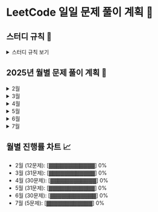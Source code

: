 # LeetCode 일일 문제 풀이 계획 🚀

## 스터디 규칙 📝
<details>
<summary>스터디 규칙 보기</summary>

1. 매일 한 문제씩 풀이
2. 해결하지 못한 문제는 답안을 참고하되, 반드시 이해하고 넘어가기

### 참고사항 💡
- Easy 문제로 시작하여 기초를 다지고 점차 Medium 난이도로 발전
- 각 문제의 핵심 알고리즘과 자료구조를 정리하는 습관 들이기
- 다른 사람의 풀이를 참고할 때는 반드시 이해하고 자신의 것으로 만들기
</details>

## 2025년 월별 문제 풀이 계획 📅

<details>
<summary>2월</summary>

| Date | Problem | Difficulty | Status |
|------|---------|------------|---------|
| 2/17 (Mon) | [1. Two Sum](https://leetcode.com/problems/two-sum) | Easy | ⬜ |
| 2/18 (Tue) | [13. Roman to Integer](https://leetcode.com/problems/roman-to-integer) | Easy | ⬜ |
| 2/19 (Wed) | [14. Longest Common Prefix](https://leetcode.com/problems/longest-common-prefix) | Easy | ⬜ |
| 2/20 (Thu) | [20. Valid Parentheses](https://leetcode.com/problems/valid-parentheses) | Easy | ⬜ |
| 2/21 (Fri) | [21. Merge Two Sorted Lists](https://leetcode.com/problems/merge-two-sorted-lists) | Easy | ⬜ |
| 2/22 (Sat) | [26. Remove Duplicates from Sorted Array](https://leetcode.com/problems/remove-duplicates-from-sorted-array) | Easy | ⬜ |
| 2/23 (Sun) | [28. Implement strStr()](https://leetcode.com/problems/implement-strstr) | Easy | ⬜ |
| 2/24 (Mon) | [53. Maximum Subarray](https://leetcode.com/problems/maximum-subarray) | Medium | ⬜ |
| 2/25 (Tue) | [66. Plus One](https://leetcode.com/problems/plus-one) | Easy | ⬜ |
| 2/26 (Wed) | [69. Sqrt(x)](https://leetcode.com/problems/sqrtx) | Easy | ⬜ |
| 2/27 (Thu) | [70. Climbing Stairs](https://leetcode.com/problems/climbing-stairs) | Easy | ⬜ |
| 2/28 (Fri) | [88. Merge Sorted Array](https://leetcode.com/problems/merge-sorted-array) | Easy | ⬜ |
</details>

<details>
<summary>3월</summary>

| Date | Problem | Difficulty | Status |
|------|---------|------------|---------|
| 3/1 (Sat) | [94. Binary Tree Inorder Traversal](https://leetcode.com/problems/binary-tree-inorder-traversal) | Easy | ⬜ |
| 3/2 (Sun) | [101. Symmetric Tree](https://leetcode.com/problems/symmetric-tree) | Easy | ⬜ |
| 3/3 (Mon) | [104. Maximum Depth of Binary Tree](https://leetcode.com/problems/maximum-depth-of-binary-tree) | Easy | ⬜ |
| 3/4 (Tue) | [108. Convert Sorted Array to Binary Search Tree](https://leetcode.com/problems/convert-sorted-array-to-binary-search-tree) | Easy | ⬜ |
| 3/5 (Wed) | [118. Pascal's Triangle](https://leetcode.com/problems/pascals-triangle) | Easy | ⬜ |
| 3/6 (Thu) | [121. Best Time to Buy and Sell Stock](https://leetcode.com/problems/best-time-to-buy-and-sell-stock) | Easy | ⬜ |
| 3/7 (Fri) | [125. Valid Palindrome](https://leetcode.com/problems/valid-palindrome) | Easy | ⬜ |
| 3/8 (Sat) | [136. Single Number](https://leetcode.com/problems/single-number) | Easy | ⬜ |
| 3/9 (Sun) | [141. Linked List Cycle](https://leetcode.com/problems/linked-list-cycle) | Easy | ⬜ |
| 3/10 (Mon) | [155. Min Stack](https://leetcode.com/problems/min-stack) | Medium | ⬜ |
| 3/11 (Tue) | [160. Intersection of Two Linked Lists](https://leetcode.com/problems/intersection-of-two-linked-lists) | Easy | ⬜ |
| 3/12 (Wed) | [169. Majority Element](https://leetcode.com/problems/majority-element) | Easy | ⬜ |
| 3/13 (Thu) | [171. Excel Sheet Column Number](https://leetcode.com/problems/excel-sheet-column-number) | Easy | ⬜ |
| 3/14 (Fri) | [190. Reverse Bits](https://leetcode.com/problems/reverse-bits) | Easy | ⬜ |
| 3/15 (Sat) | [191. Number of 1 Bits](https://leetcode.com/problems/number-of-1-bits) | Easy | ⬜ |
| 3/16 (Sun) | [202. Happy Number](https://leetcode.com/problems/happy-number) | Easy | ⬜ |
| 3/17 (Mon) | [206. Reverse Linked List](https://leetcode.com/problems/reverse-linked-list) | Easy | ⬜ |
| 3/18 (Tue) | [217. Contains Duplicate](https://leetcode.com/problems/contains-duplicate) | Easy | ⬜ |
| 3/19 (Wed) | [234. Palindrome Linked List](https://leetcode.com/problems/palindrome-linked-list) | Easy | ⬜ |
| 3/20 (Thu) | [237. Delete Node in a Linked List](https://leetcode.com/problems/delete-node-in-a-linked-list) | Medium | ⬜ |
| 3/21 (Fri) | [242. Valid Anagram](https://leetcode.com/problems/valid-anagram) | Easy | ⬜ |
| 3/22 (Sat) | [268. Missing Number](https://leetcode.com/problems/missing-number) | Easy | ⬜ |
| 3/23 (Sun) | [283. Move Zeroes](https://leetcode.com/problems/move-zeroes) | Easy | ⬜ |
| 3/24 (Mon) | [326. Power of Three](https://leetcode.com/problems/power-of-three) | Easy | ⬜ |
| 3/25 (Tue) | [344. Reverse String](https://leetcode.com/problems/reverse-string) | Easy | ⬜ |
| 3/26 (Wed) | [350. Intersection of Two Arrays II](https://leetcode.com/problems/intersection-of-two-arrays-ii) | Easy | ⬜ |
| 3/27 (Thu) | [387. First Unique Character in a String](https://leetcode.com/problems/first-unique-character-in-a-string) | Easy | ⬜ |
| 3/28 (Fri) | [412. Fizz Buzz](https://leetcode.com/problems/fizz-buzz) | Easy | ⬜ |
| 3/29 (Sat) | [2. Add Two Numbers](https://leetcode.com/problems/add-two-numbers) | Medium | ⬜ |
| 3/30 (Sun) | [3. Longest Substring Without Repeating Characters](https://leetcode.com/problems/longest-substring-without-repeating-characters) | Medium | ⬜ |
| 3/31 (Mon) | [5. Longest Palindromic Substring](https://leetcode.com/problems/longest-palindromic-substring) | Medium | ⬜ |
</details>

<details>
<summary>4월</summary>

| Date | Problem | Difficulty | Status |
|------|---------|------------|---------|
| 4/1 (Tue) | [9. Palindrome Number](https://leetcode.com/problems/palindrome-number) | Easy | ⬜ |
| 4/2 (Wed) | [27. Remove Element](https://leetcode.com/problems/remove-element) | Easy | ⬜ |
| 4/3 (Thu) | [7. Reverse Integer](https://leetcode.com/problems/reverse-integer) | Medium | ⬜ |
| 4/4 (Fri) | [58. Length of Last Word](https://leetcode.com/problems/length-of-last-word) | Easy | ⬜ |
| 4/5 (Sat) | [35. Search Insert Position](https://leetcode.com/problems/search-insert-position) | Easy | ⬜ |
| 4/6 (Sun) | [11. Container With Most Water](https://leetcode.com/problems/container-with-most-water) | Medium | ⬜ |
| 4/7 (Mon) | [8. String to Integer (atoi)](https://leetcode.com/problems/string-to-integer-atoi) | Medium | ⬜ |
| 4/8 (Tue) | [226. Invert Binary Tree](https://leetcode.com/problems/invert-binary-tree) | Easy | ⬜ |
| 4/9 (Wed) | [338. Counting Bits](https://leetcode.com/problems/counting-bits) | Easy | ⬜ |
| 4/10 (Thu) | [15. 3Sum](https://leetcode.com/problems/3sum) | Medium | ⬜ |
| 4/11 (Fri) | [543. Diameter of Binary Tree](https://leetcode.com/problems/diameter-of-binary-tree) | Easy | ⬜ |
| 4/12 (Sat) | [617. Merge Two Binary Trees](https://leetcode.com/problems/merge-two-binary-trees) | Easy | ⬜ |
| 4/13 (Sun) | [17. Letter Combinations of a Phone Number](https://leetcode.com/problems/letter-combinations-of-a-phone-number) | Medium | ⬜ |
| 4/14 (Mon) | [67. Add Binary](https://leetcode.com/problems/add-binary) | Easy | ⬜ |
| 4/15 (Tue) | [83. Remove Duplicates from Sorted List](https://leetcode.com/problems/remove-duplicates-from-sorted-list) | Easy | ⬜ |
| 4/16 (Wed) | [19. Remove Nth Node From End of List](https://leetcode.com/problems/remove-nth-node-from-end-of-list) | Medium | ⬜ |
| 4/17 (Thu) | [100. Same Tree](https://leetcode.com/problems/same-tree) | Easy | ⬜ |
| 4/18 (Fri) | [110. Balanced Binary Tree](https://leetcode.com/problems/balanced-binary-tree) | Easy | ⬜ |
| 4/19 (Sat) | [111. Minimum Depth of Binary Tree](https://leetcode.com/problems/minimum-depth-of-binary-tree) | Easy | ⬜ |
| 4/20 (Sun) | [112. Path Sum](https://leetcode.com/problems/path-sum) | Easy | ⬜ |
| 4/21 (Mon) | [22. Generate Parentheses](https://leetcode.com/problems/generate-parentheses) | Medium | ⬜ |
| 4/22 (Tue) | [386. Lexicographical Numbers](https://leetcode.com/problems/lexicographical-numbers) | Medium | ⬜ |
| 4/23 (Wed) | [463. Island Perimeter](https://leetcode.com/problems/island-perimeter) | Easy | ⬜ |
| 4/24 (Thu) | [119. Pascal's Triangle II](https://leetcode.com/problems/pascals-triangle-ii) | Easy | ⬜ |
| 4/25 (Fri) | [49. Group Anagrams](https://leetcode.com/problems/group-anagrams) | Medium | ⬜ |
| 4/26 (Sat) | [1051. Height Checker](https://leetcode.com/problems/height-checker) | Easy | ⬜ |
| 4/27 (Sun) | [917. Reverse Only Letters](https://leetcode.com/problems/reverse-only-letters) | Easy | ⬜ |
| 4/28 (Mon) | [322. Coin Change](https://leetcode.com/problems/coin-change) | Medium | ⬜ |
| 4/29 (Tue) | [733. Flood Fill](https://leetcode.com/problems/flood-fill) | Easy | ⬜ |
| 4/30 (Wed) | [1013. Partition Array Into Three Parts With Equal Sum](https://leetcode.com/problems/partition-array-into-three-parts-with-equal-sum) | Easy | ⬜ |
</details>

<details>
<summary>5월</summary>

| Date | Problem | Difficulty | Status |
|------|---------|------------|---------|
| 5/1 (Thu) | [168. Excel Sheet Column Title](https://leetcode.com/problems/excel-sheet-column-title) | Easy | ⬜ |
| 5/2 (Fri) | [205. Isomorphic Strings](https://leetcode.com/problems/isomorphic-strings) | Easy | ⬜ |
| 5/3 (Sat) | [24. Swap Nodes in Pairs](https://leetcode.com/problems/swap-nodes-in-pairs) | Medium | ⬜ |
| 5/4 (Sun) | [509. Fibonacci Number](https://leetcode.com/problems/fibonacci-number) | Easy | ⬜ |
| 5/5 (Mon) | [349. Intersection of Two Arrays](https://leetcode.com/problems/intersection-of-two-arrays) | Easy | ⬜ |
| 5/6 (Tue) | [518. Coin Change 2](https://leetcode.com/problems/coin-change-2) | Medium | ⬜ |
| 5/7 (Wed) | [16. 3Sum Closest](https://leetcode.com/problems/3sum-closest) | Medium | ⬜ |
| 5/8 (Thu) | [1460. Make Two Arrays Equal by Reversing Sub-arrays](https://leetcode.com/problems/make-two-arrays-equal-by-reversing-sub-arrays) | Easy | ⬜ |
| 5/9 (Fri) | [1385. Find the Distance Value Between Two Arrays](https://leetcode.com/problems/find-the-distance-value-between-two-arrays) | Easy | ⬜ |
| 5/10 (Sat) | [791. Custom Sort String](https://leetcode.com/problems/custom-sort-string) | Medium | ⬜ |
| 5/11 (Sun) | [1913. Maximum Product Difference Between Two Pairs](https://leetcode.com/problems/maximum-product-difference-between-two-pairs) | Easy | ⬜ |
| 5/12 (Mon) | [1030. Matrix Cells in Distance Order](https://leetcode.com/problems/matrix-cells-in-distance-order) | Easy | ⬜ |
| 5/13 (Tue) | [841. Keys and Rooms](https://leetcode.com/problems/keys-and-rooms) | Medium | ⬜ |
| 5/14 (Wed) | [2160. Minimum Sum of Four Digit Number After Splitting Digits](https://leetcode.com/problems/minimum-sum-of-four-digit-number-after-splitting-digits) | Easy | ⬜ |
| 5/15 (Thu) | [561. Array Partition](https://leetcode.com/problems/array-partition) | Easy | ⬜ |
| 5/16 (Fri) | [1137. N-th Tribonacci Number](https://leetcode.com/problems/n-th-tribonacci-number) | Easy | ⬜ |
| 5/17 (Sat) | [1025. Divisor Game](https://leetcode.com/problems/divisor-game) | Easy | ⬜ |
| 5/18 (Sun) | [1641. Count Sorted Vowel Strings](https://leetcode.com/problems/count-sorted-vowel-strings) | Medium | ⬜ |
| 5/19 (Mon) | [415. Add Strings](https://leetcode.com/problems/add-strings) | Easy | ⬜ |
| 5/20 (Tue) | [476. Number Complement](https://leetcode.com/problems/number-complement) | Easy | ⬜ |
| 5/21 (Wed) | [78. Subsets](https://leetcode.com/problems/subsets) | Medium | ⬜ |
| 5/22 (Thu) | [1323. Maximum 69 Number](https://leetcode.com/problems/maximum-69-number) | Easy | ⬜ |
| 5/23 (Fri) | [1588. Sum of All Odd Length Subarrays](https://leetcode.com/problems/sum-of-all-odd-length-subarrays) | Easy | ⬜ |
| 5/24 (Sat) | [31. Next Permutation](https://leetcode.com/problems/next-permutation) | Medium | ⬜ |
| 5/25 (Sun) | [290. Word Pattern](https://leetcode.com/problems/word-pattern) | Easy | ⬜ |
| 5/26 (Mon) | [392. Is Subsequence](https://leetcode.com/problems/is-subsequence) | Easy | ⬜ |
| 5/27 (Tue) | [131. Palindrome Partitioning](https://leetcode.com/problems/palindrome-partitioning) | Medium | ⬜ |
| 5/28 (Wed) | [59. Spiral Matrix II](https://leetcode.com/problems/spiral-matrix-ii) | Medium | ⬜ |
| 5/29 (Thu) | [455. Assign Cookies](https://leetcode.com/problems/assign-cookies) | Easy | ⬜ |
| 5/30 (Fri) | [258. Add Digits](https://leetcode.com/problems/add-digits) | Easy | ⬜ |
| 5/31 (Sat) | [908. Smallest Range I](https://leetcode.com/problems/smallest-range-i) | Easy | ⬜ |
</details>

<details>
<summary>6월</summary>

| Date | Problem | Difficulty | Status |
|------|---------|------------|---------|
| 6/1 (Sun) | [888. Fair Candy Swap](https://leetcode.com/problems/fair-candy-swap) | Easy | ⬜ |
| 6/2 (Mon) | [12. Integer to Roman](https://leetcode.com/problems/integer-to-roman) | Medium | ⬜ |
| 6/3 (Tue) | [441. Arranging Coins](https://leetcode.com/problems/arranging-coins) | Easy | ⬜ |
| 6/4 (Wed) | [383. Ransom Note](https://leetcode.com/problems/ransom-note) | Easy | ⬜ |
| 6/5 (Thu) | [6. Zigzag Conversion](https://leetcode.com/problems/zigzag-conversion) | Medium | ⬜ |
| 6/6 (Fri) | [404. Sum of Left Leaves](https://leetcode.com/problems/sum-of-left-leaves) | Easy | ⬜ |
| 6/7 (Sat) | [414. Third Maximum Number](https://leetcode.com/problems/third-maximum-number) | Easy | ⬜ |
| 6/8 (Sun) | [18. 4Sum](https://leetcode.com/problems/4sum) | Medium | ⬜ |
| 6/9 (Mon) | [812. Largest Triangle Area](https://leetcode.com/problems/largest-triangle-area) | Easy | ⬜ |
| 6/10 (Tue) | [806. Number of Lines To Write String](https://leetcode.com/problems/number-of-lines-to-write-string) | Easy | ⬜ |
| 6/11 (Wed) | [46. Permutations](https://leetcode.com/problems/permutations) | Medium | ⬜ |
| 6/12 (Thu) | [704. Binary Search](https://leetcode.com/problems/binary-search) | Easy | ⬜ |
| 6/13 (Fri) | [1304. Find N Unique Integers Sum up to Zero](https://leetcode.com/problems/find-n-unique-integers-sum-up-to-zero) | Easy | ⬜ |
| 6/14 (Sat) | [416. Partition Equal Subset Sum](https://leetcode.com/problems/partition-equal-subset-sum) | Medium | ⬜ |
| 6/15 (Sun) | [1207. Unique Number of Occurrences](https://leetcode.com/problems/unique-number-of-occurrences) | Easy | ⬜ |
| 6/16 (Mon) | [1534. Count Good Triplets](https://leetcode.com/problems/count-good-triplets) | Easy | ⬜ |
| 6/17 (Tue) | [34. Find First and Last Position of Element in Sorted Array](https://leetcode.com/problems/find-first-and-last-position-of-element-in-sorted-array) | Medium | ⬜ |
| 6/18 (Wed) | [1470. Shuffle the Array](https://leetcode.com/problems/shuffle-the-array) | Easy | ⬜ |
| 6/19 (Thu) | [1678. Goal Parser Interpretation](https://leetcode.com/problems/goal-parser-interpretation) | Easy | ⬜ |
| 6/20 (Fri) | [2149. Rearrange Array Elements by Sign](https://leetcode.com/problems/rearrange-array-elements-by-sign) | Medium | ⬜ |
| 6/21 (Sat) | [594. Longest Harmonious Subsequence](https://leetcode.com/problems/longest-harmonious-subsequence) | Easy | ⬜ |
| 6/22 (Sun) | [434. Number of Segments in a String](https://leetcode.com/problems/number-of-segments-in-a-string) | Easy | ⬜ |
| 6/23 (Mon) | [54. Spiral Matrix](https://leetcode.com/problems/spiral-matrix) | Medium | ⬜ |
| 6/24 (Tue) | [459. Repeated Substring Pattern](https://leetcode.com/problems/repeated-substring-pattern) | Easy | ⬜ |
| 6/25 (Wed) | [482. License Key Formatting](https://leetcode.com/problems/license-key-formatting) | Easy | ⬜ |
| 6/26 (Thu) | [91. Decode Ways](https://leetcode.com/problems/decode-ways) | Medium | ⬜ |
| 6/27 (Fri) | [231. Power of Two](https://leetcode.com/problems/power-of-two) | Easy | ⬜ |
| 6/28 (Sat) | [263. Ugly Number](https://leetcode.com/problems/ugly-number) | Easy | ⬜ |
| 6/29 (Sun) | [77. Combinations](https://leetcode.com/problems/combinations) | Medium | ⬜ |
| 6/30 (Mon) | [997. Find the Town Judge](https://leetcode.com/problems/find-the-town-judge) | Easy | ⬜ |
</details>

<details>
<summary>7월</summary>

| Date | Problem | Difficulty | Status |
|------|---------|------------|---------|
| 7/1 (Tue) | [944. Delete Columns to Make Sorted](https://leetcode.com/problems/delete-columns-to-make-sorted) | Easy | ⬜ |
| 7/2 (Wed) | [384. Shuffle an Array](https://leetcode.com/problems/shuffle-an-array) | Medium | ⬜ |
| 7/3 (Thu) | [804. Unique Morse Code Words](https://leetcode.com/problems/unique-morse-code-words) | Easy | ⬜ |
| 7/4 (Fri) | [821. Shortest Distance to a Character](https://leetcode.com/problems/shortest-distance-to-a-character) | Easy | ⬜ |
| 7/5 (Sat) | [419. Battleships in a Board](https://leetcode.com/problems/battleships-in-a-board) | Medium | ⬜ |
</details>

## 월별 진행률 차트 📈
- 2월 (12문제): [▓▓▓▓▓▓▓▓▓▓▓▓] 0%
- 3월 (31문제): [▓▓▓▓▓▓▓▓▓▓▓▓] 0%
- 4월 (30문제): [▓▓▓▓▓▓▓▓▓▓▓▓] 0%
- 5월 (31문제): [▓▓▓▓▓▓▓▓▓▓▓▓] 0%
- 6월 (30문제): [▓▓▓▓▓▓▓▓▓▓▓▓] 0%
- 7월 (5문제): [▓▓▓▓▓▓▓▓▓▓▓▓] 0%
